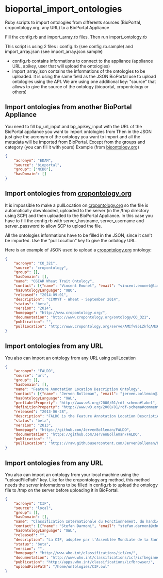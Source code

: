 # bioportal_import_ontologies
Ruby scripts to import ontologies from differents sources (BioPortal, cropontology.org, any URL) to a BioPortal Appliance

Fill the config.rb and import_array.rb files. Then run import_ontology.rb

This script is using 2 files : config.rb (see config.rb.sample) and import_array.json (see import_array.json.sample)

* config.rb contains informations to connect to the appliance (appliance URL, apikey, user that will upload the ontologies)
* import_array.json contains the informations of the ontologies to be uploaded. It is using the same field as the JSON BioPortal use to upload ontologies using the API.
We are using one additional key: "source" that allows to give the source of the ontology (bioportal, cropontology or others)

## Import ontologies from another BioPortal Appliance
You need to fill bp_url_input and bp_apikey_input with the URL of the BioPortal appliance you want to import ontologies from
Then in the JSON just give the acronym of the ontology you want to import and all the metadata will be imported from BioPortal. Except from the groups and category (you can fill it with yours)
Example (from [bioontology.org](http://bioportal.bioontology.org))

```json
{
    "acronym": "EDAM",
    "source": "bioportal",
    "group": ["NCBO"],
    "hasDomain": []
}
```

   
## Import ontologies from [cropontology.org](http://www.cropontology.org)
    
It is impossible to make a pullLocation on [cropontology.org](http://www.cropontology.org) so the file is automatically downloaded, uploaded to the server (in the /tmp directory using SCP) and then uploaded to the BioPortal Appliance.
In this case you have to fill the config.rb with server_hostname, server_username and server_password to allow SCP to upload the file.

All the ontologies informations have to be filled in the JSON, since it can't be imported. Use the "pullLocation" key to give the ontology URL. 

Here is an example of JSON used to upload a [cropontology.org](http://www.cropontology.org) ontology:
```json
{
    "acronym": "CO_321",
    "source": "cropontology",
    "group": [],
    "hasDomain": [],
    "name": "CGIAR Wheat Trait Ontology",
    "contact": [{"name": "Vincent Emonet", "email": "vincent.emonet@lirmm.fr"}],
    "hasOntologyLanguage": "OBO",
    "released": "2014-09-01",
    "description": "CIMMYT - Wheat - September 2014",
    "status": "beta",
    "version": "2014",
    "homepage": "http://www.cropontology.org/",
    "documentation": "http://www.cropontology.org/ontology/CO_321",
    "publication": "",
    "pullLocation": "http://www.cropontology.org/serve/AMIfv95LZkfqANx67WLKz1nPj0sKQ7LpdcHr3Y-uDlWm1vN4Y6opgXFxhuFK0vPf1mqSIYByzuNYQUADw8rX1hSlqHxCg4bSDJnDGCthZcRnO4ng_E7FKSsLlp6RR_Sog7xaguHAMs_v-FqpwVjvmYv7NOXqr3hSN2xFv9zXOacsBKnF00lo0wI"
}
```
    

## Import ontologies from any URL

You also can import an ontology from any URL using pullLocation

```json
{
    "acronym": "FALDO",
    "source": "url",
    "group": [],
    "hasDomain": [],
    "name": "Feature Annotation Location Description Ontology",
    "contact": [{"name": "Jerven Bolleman", "email": "jerven.bolleman@isb-sib.ch"}],
    "hasOntologyLanguage": "OWL",
    "prefLabelProperty": "http://www.w3.org/2000/01/rdf-schema#label",
    "definitionProperty": "http://www.w3.org/2000/01/rdf-schema#comment",
    "released": "2013-06-28",
    "description": "FALDO is the Feature Annotation Location Description Ontology. It is a simple ontology to describe sequence feature positions and regions as found in GFF3, DBBJ, EMBL, GenBank files, UniProt, and many other bioinformatics resources. The aim of this ontology is to describe the position of a sequence region or a feature. It does not aim to describe features or regions itself, but instead depends on resources such as the Sequence Ontology or the UniProt core ontolgy.",
    "status": "beta",
    "version": "2013",
    "homepage": "https://github.com/JervenBolleman/FALDO",
    "documentation": "https://github.com/JervenBolleman/FALDO",
    "publication": "",
    "pullLocation": "https://raw.githubusercontent.com/JervenBolleman/FALDO/master/faldo.ttl"
}
```

## Import ontologies from any URL

You also can import an ontology from your local machine using the "uploadFilePath" key.
Like for the cropontology.org method, this method needs the server informations to be filled in config.rb to upload the
  ontology file to /tmp on the server before uploading it in BioPortal.

```json
{
    "acronym": "CIF",
    "source": "local",
    "group": [],
    "hasDomain": [],
    "name": "Classification Internationale du Fonctionnement, du handicap et de la santé",
    "contact": [{"name": "Stefan Darmoni", "email": "stefan.darmoni@chu-rouen.fr"}],
    "hasOntologyLanguage": "OWL",
    "released": "",
    "description": "La CIF, adoptée par l'Assemblée Mondiale de la Santé en 2001, remplace la Classification Internationale des Handicaps : déficiences, incapacités, désavantages.",
    "status": "beta",
    "version": "",
    "homepage": "http://www.who.int/classifications/icf/en/",
    "documentation": "http://www.who.int/classifications/icf/icfbeginnersguide.pdf",
    "publication": "http://apps.who.int/classifications/icfbrowser/",
    "uploadFilePath": "/home/ontologies/CIF.owl"
}
```
